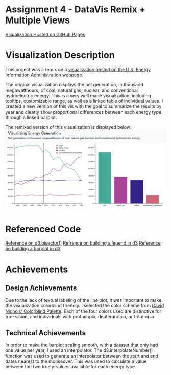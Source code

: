 # Assignment 4 - DataVis Remix + Multiple Views

[Visualization Hosted on GitHub Pages](https://jalovering.github.io/04-Remix/)

# Visualization Description
This project was a remix on a [visualization hosted on the U.S. Energy Information Administration webpage](https://www.eia.gov/electricity/data/browser/#/topic/0?agg=2,0,1&fuel=vvg&geo=g&sec=g&linechart=ELEC.GEN.ALL-US-99.M~ELEC.GEN.COW-US-99.M~ELEC.GEN.NG-US-99.M~ELEC.GEN.NUC-US-99.M~ELEC.GEN.HYC-US-99.M&columnchart=ELEC.GEN.ALL-US-99.M~ELEC.GEN.COW-US-99.M~ELEC.GEN.NG-US-99.M~ELEC.GEN.NUC-US-99.M~ELEC.GEN.HYC-US-99.M&map=ELEC.GEN.ALL-US-99.M&freq=M&start=200101&end=202012&chartindexed=0&ctype=linechart&ltype=pin&rtype=s&maptype=0&rse=0&pin=).

The original visualization displays the net generation, in thousand megawatthours, of coal, natural gas, nuclear, and conventional hydroelectric energy. This is a very well made visualization, including tooltips, customizable range, as well as a linked table of individual values. I created a new version of this vis with the goal to summarize the results by year and clearly show proportional differences between each energy type through a linked barplot. 

The remixed version of this visualization is displayed below:
![Energy Generation](screenshot.PNG)


# Referenced Code
[Reference on d3.bisector()](https://github.com/d3/d3-array)
[Refrence on building a legend in d3](https://www.d3-graph-gallery.com/graph/custom_legend.html)
[Reference on building a barplot in d3](https://www.d3-graph-gallery.com/graph/barplot_basic.html)

# Achievements
## Design Achievements
Due to the lack of textual labeling of the line plot, it was important to make the visualization colorblind friendly. I selected the color scheme from [David Nichols' Colorblind Palette](https://davidmathlogic.com/colorblind). Each of the four colors used are distinctive for true vision, and individuals with protanopia, deuteranopia, or tritanopia.
## Technical Achievements
In order to make the barplot scaling smooth, with a dataset that only had one value per year, I used an interpolator. The d3.interpolateNumber() function was used to generate an interpolator between the start and end dates nearest to the mouseover. This was used to calculate a value between the two true y-values available for each energy type.
